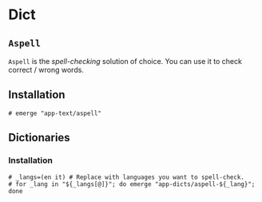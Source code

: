 # Dict

## `Aspell`

`Aspell` is the *spell-checking* solution of choice.
You can use it to check correct / wrong words.

## Installation

```ShellSession
# emerge "app-text/aspell"
```

## Dictionaries

### Installation

```ShellSession
# _langs=(en it) # Replace with languages you want to spell-check.
# for _lang in "${_langs[@]}"; do emerge "app-dicts/aspell-${_lang}"; done
```

